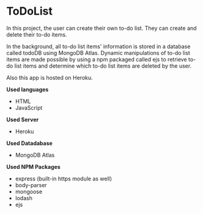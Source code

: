 # ToDoList

In this project, the user can create their own to-do list.
They can create and delete their to-do items.

In the background, all to-do list items' information is stored in a database called todoDB using MongoDB Atlas. 
Dynamic manipulations of to-do list items are made possible by using a npm packaged called ejs to retrieve to-do list items and determine which to-do list items are deleted by the user.

Also this app is hosted on Heroku.

**Used languages**
* HTML
* JavaScript

**Used Server**
* Heroku

**Used Datadabase**
* MongoDB Atlas

**Used NPM Packages**
* express (built-in https module as well)
* body-parser
* mongoose
* lodash
* ejs